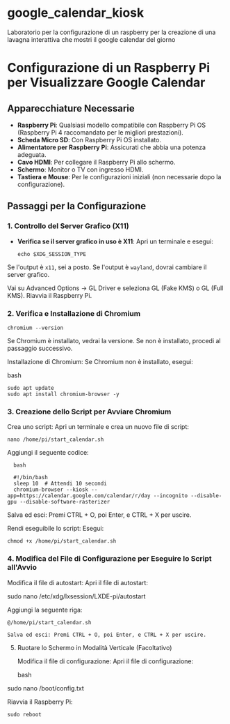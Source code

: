 # google_calendar_kiosk
Laboratorio per la configurazione di un raspberry per la creazione di una lavagna interattiva che mostri il google calendar del giorno

# Configurazione di un Raspberry Pi per Visualizzare Google Calendar

## Apparecchiature Necessarie

- **Raspberry Pi**: Qualsiasi modello compatibile con Raspberry Pi OS (Raspberry Pi 4 raccomandato per le migliori prestazioni).
- **Scheda Micro SD**: Con Raspberry Pi OS installato.
- **Alimentatore per Raspberry Pi**: Assicurati che abbia una potenza adeguata.
- **Cavo HDMI**: Per collegare il Raspberry Pi allo schermo.
- **Schermo**: Monitor o TV con ingresso HDMI.
- **Tastiera e Mouse**: Per le configurazioni iniziali (non necessarie dopo la configurazione).

## Passaggi per la Configurazione

### 1. Controllo del Server Grafico (X11)

- **Verifica se il server grafico in uso è X11**: Apri un terminale e esegui:
  
      echo $XDG_SESSION_TYPE
Se l'output è `x11`, sei a posto. Se l'output è `wayland`, dovrai cambiare il server grafico.

 Vai su Advanced Options → GL Driver e seleziona GL (Fake KMS) o GL (Full KMS). Riavvia il Raspberry Pi.

### 2. Verifica e Installazione di Chromium

    chromium --version

Se Chromium è installato, vedrai la versione. Se non è installato, procedi al passaggio successivo.

Installazione di Chromium: Se Chromium non è installato, esegui:

bash

    sudo apt update
    sudo apt install chromium-browser -y

### 3. Creazione dello Script per Avviare Chromium

Crea uno script: Apri un terminale e crea un nuovo file di script:

    nano /home/pi/start_calendar.sh

Aggiungi il seguente codice:

      bash

      #!/bin/bash
      sleep 10  # Attendi 10 secondi
      chromium-browser --kiosk --app=https://calendar.google.com/calendar/r/day --incognito --disable-gpu --disable-software-rasterizer

Salva ed esci: Premi CTRL + O, poi Enter, e CTRL + X per uscire.

Rendi eseguibile lo script: Esegui:

    chmod +x /home/pi/start_calendar.sh

### 4. Modifica del File di Configurazione per Eseguire lo Script all'Avvio

Modifica il file di autostart: Apri il file di autostart:

sudo nano /etc/xdg/lxsession/LXDE-pi/autostart

Aggiungi la seguente riga:


    @/home/pi/start_calendar.sh

    Salva ed esci: Premi CTRL + O, poi Enter, e CTRL + X per uscire.

5. Ruotare lo Schermo in Modalità Verticale (Facoltativo)

    Modifica il file di configurazione: Apri il file di configurazione:

    bash

sudo nano /boot/config.txt

Riavvia il Raspberry Pi:

    sudo reboot


